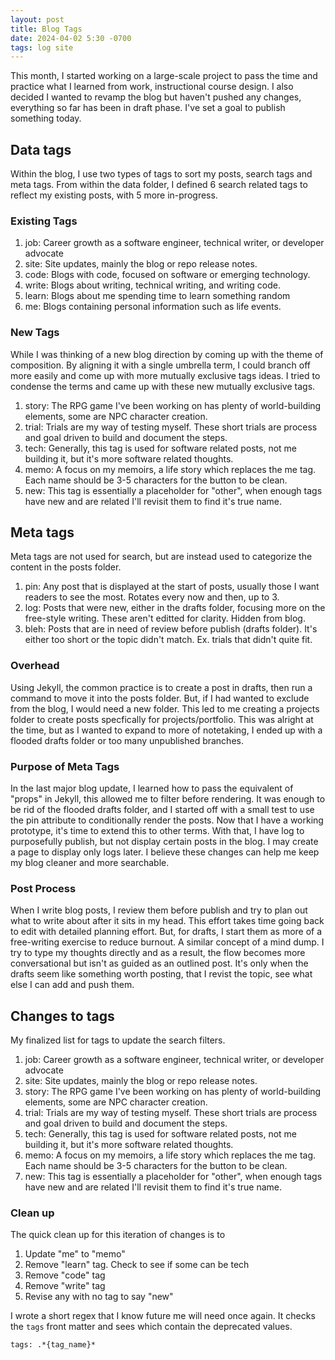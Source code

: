 ```yaml
---
layout: post
title: Blog Tags
date: 2024-04-02 5:30 -0700
tags: log site 
---
```


This month, I started working on a large-scale project to pass the time and practice what I learned from work, instructional course design. I also decided I wanted to revamp the blog but haven't pushed any changes, everything so far has been in draft phase. I've set a goal to publish something today.

## Data tags

Within the blog, I use two types of tags to sort my posts, search tags and meta tags. From within the data folder, I defined 6 search related tags to reflect my existing posts, with 5 more in-progress.

### Existing Tags

1. job: Career growth as a software engineer, technical writer, or developer advocate
2. site: Site updates, mainly the blog or repo release notes.
3. code: Blogs with code, focused on software or emerging technology.
4. write: Blogs about writing, technical writing, and writing code.
5. learn: Blogs about me spending time to learn something random
6. me: Blogs containing personal information such as life events.

### New Tags

While I was thinking of a new blog direction by coming up with the theme of composition. By aligning it with a single umbrella term, I could branch off more easily and come up with more mutually exclusive tags ideas. I tried to condense the terms and came up with these new mutually exclusive tags.

1. story: The RPG game I've been working on has plenty of world-building elements, some are NPC character creation.
2. trial: Trials are my way of testing myself. These short trials are process and goal driven to build and document the steps.
3. tech: Generally, this tag is used for software related posts, not me building it, but it's more software related thoughts.
4. memo: A focus on my memoirs, a life story which replaces the me tag. Each name should be 3-5 characters for the button to be clean.
5. new: This tag is essentially a placeholder for "other", when enough tags have new and are related I'll revisit them to find it's true name.

## Meta tags

Meta tags are not used for search, but are instead used to categorize the content in the posts folder.

1. pin: Any post that is displayed at the start of posts, usually those I want readers to see the most. Rotates every now and then, up to 3.
2. log: Posts that were new, either in the drafts folder, focusing more on the free-style writing. These aren't editted for clarity. Hidden from blog.
3. bleh: Posts that are in need of review before publish (drafts folder). It's either too short or the topic didn't match. Ex. trials that didn't quite fit.

### Overhead

Using Jekyll, the common practice is to create a post in drafts, then run a command to move it into the posts folder. But, if I had wanted to exclude from the blog, I would need a new folder. This led to me creating a projects folder to create posts specfically for projects/portfolio. This was alright at the time, but as I wanted to expand to more of notetaking, I ended up with a flooded drafts folder or too many unpublished branches.

### Purpose of Meta Tags

In the last major blog update, I learned how to pass the equivalent of "props" in Jekyll, this allowed me to filter before rendering. It was enough to be rid of the flooded drafts folder, and I started off with a small test to use the pin attribute to conditionally render the posts. Now that I have a working prototype, it's time to extend this to other terms. With that, I have log to purposefully publish, but not display certain posts in the blog. I may create a page to display only logs later. I believe these changes can help me keep my blog cleaner and more searchable.

### Post Process

When I write blog posts, I review them before publish and try to plan out what to write about after it sits in my head. This effort takes time going back to edit with detailed planning effort. But, for drafts, I start them as more of a free-writing exercise to reduce burnout. A similar concept of a mind dump. I try to type my thoughts directly and as a result, the flow becomes more conversational but isn't as guided as an outlined post. It's only when the drafts seem like something worth posting, that I revist the topic, see what else I can add and push them.

## Changes to tags

My finalized list for tags to update the search filters.

1. job: Career growth as a software engineer, technical writer, or developer advocate
2. site: Site updates, mainly the blog or repo release notes.
3. story: The RPG game I've been working on has plenty of world-building elements, some are NPC character creation.
4. trial: Trials are my way of testing myself. These short trials are process and goal driven to build and document the steps.
5. tech: Generally, this tag is used for software related posts, not me building it, but it's more software related thoughts.
6. memo: A focus on my memoirs, a life story which replaces the me tag. Each name should be 3-5 characters for the button to be clean.
7. new: This tag is essentially a placeholder for "other", when enough tags have new and are related I'll revisit them to find it's true name.

### Clean up

The quick clean up for this iteration of changes is to

1. Update "me" to "memo"
2. Remove "learn" tag. Check to see if some can be tech
3. Remove "code" tag
4. Remove "write" tag
5. Revise any with no tag to say "new"

I wrote a short regex that I know future me will need once again. It checks the `tags` front matter and sees which contain the deprecated values. 

`tags: .*{tag_name}*`
